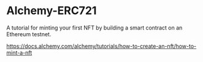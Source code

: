 # Alchemy-ERC721

A tutorial for minting your first NFT by building a smart contract on an Ethereum testnet.

https://docs.alchemy.com/alchemy/tutorials/how-to-create-an-nft/how-to-mint-a-nft